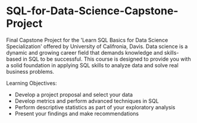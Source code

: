 # SQL-for-Data-Science-Capstone-Project
Final Capstone Project for the 'Learn SQL Basics for Data Science Specialization' offered by University of Califronia, Davis. Data science is a dynamic and growing career field that demands knowledge and skills-based in SQL to be successful. This course is designed to provide you with a solid foundation in applying SQL skills to analyze data and solve real business problems.

Learning Objectives:
- Develop a project proposal and select your data
- Develop metrics and perform advanced techniques in SQL
- Perform descriptive statistics as part of your exploratory analysis
- Present your findings and make recommendations
